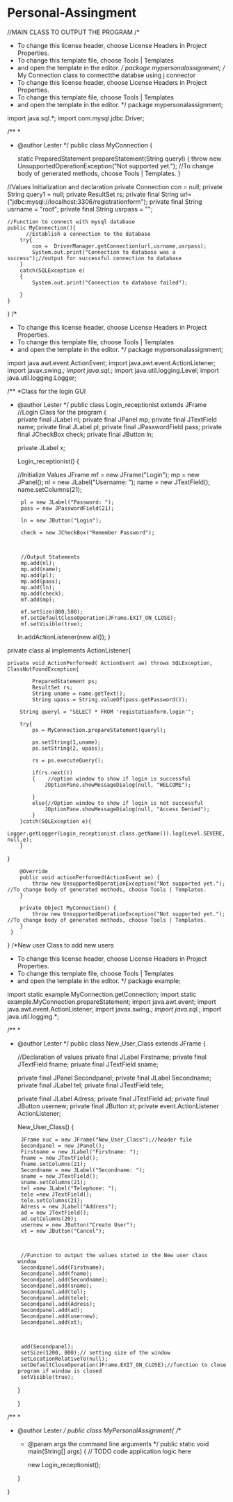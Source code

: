 # Personal-Assingment

//MAIN CLASS TO OUTPUT THE PROGRAM
/*
 * To change this license header, choose License Headers in Project Properties.
 * To change this template file, choose Tools | Templates
 * and open the template in the editor.
 */
package mypersonalassignment;
/* My Connection class to connectthe databse using j connector
 * To change this license header, choose License Headers in Project Properties.
 * To change this template file, choose Tools | Templates
 * and open the template in the editor.
 */
package mypersonalassignment;

import java.sql.*;
import com.mysql.jdbc.Driver;


/**
 *
 * @author Lester
 */
public class MyConnection {

    static PreparedStatement prepareStatement(String queryl) {
        throw new UnsupportedOperationException("Not supported yet."); //To change body of generated methods, choose Tools | Templates.
    }


  //Values Initialization and declaration
    private Connection con = null;
    private String query1 = null;
    private ResultSet rs;
    private final String url=("jdbc:mysql://localhost:3306/registrationform");
    private final String usrname = "root";
    private final String usrpass = "";
    
    //Function to connect with mysql database
    public MyConnection(){
          //Establish a connection to the database
        try{
            con =  DriverManager.getConnection(url,usrname,usrpass);
            System.out.print("Connection to database was a success");//output for successful connection to database
        }
        catch(SQLException e)
        {
            System.out.print("Connection to database failed");
            
        }
    }

          
}
/*
 * To change this license header, choose License Headers in Project Properties.
 * To change this template file, choose Tools | Templates
 * and open the template in the editor.
 */
package mypersonalassignment;

import java.awt.event.ActionEvent;
import java.awt.event.ActionListener;
import javax.swing.*;
import java.sql.*;
import java.util.logging.Level;
import java.util.logging.Logger;



/**
 *Class for the login GUI
 * @author Lester
 */
public class Login_receptionist extends JFrame
//Login Class for the program
{   
     private final JLabel nl;
     private final JPanel mp;
     private final JTextField name;
     private final JLabel pl;
     private final JPasswordField pass;
     private final JCheckBox check;
     private final JButton ln;
    
     private JLabel x;

     
     Login_receptionist()
     { 
        
    //Initialize Values
        JFrame mf = new JFrame("Login");
        mp = new JPanel();
        nl = new JLabel("Username: ");
        name = new JTextField();
        name.setColumns(21);
        
        pl = new JLabel("Password: ");
        pass = new JPasswordField(21);
        
        ln = new JButton("Login");

        check = new JCheckBox("Remember Password");
           
        
        
        //Output Statements
        mp.add(nl);
        mp.add(name);
        mp.add(pl);
        mp.add(pass);
        mp.add(ln);
        mp.add(check);
        mf.add(mp);
        
        mf.setSize(800,500);
        mf.setDefaultCloseOperation(JFrame.EXIT_ON_CLOSE);
        mf.setVisible(true);
     
     ln.addActionListener(new al());
     }
     
private class al implements ActionListener{


    private void ActionPerformed( ActionEvent ae) throws SQLException, ClassNotFoundException{
        
            PreparedStatement ps;
            ResultSet rs;
            String uname = name.getText();
            String upass = String.valueOf(pass.getPassword());
            
        String queryl = "SELECT * FROM 'registationform.login'";
        
        try{
            ps = MyConnection.prepareStatement(queryl);
            
            ps.setString(1,uname);
            ps.setString(2, upass);
            
            rs = ps.executeQuery();
            
            if(rs.next())
            {    //option window to show if login is successful
                JOptionPane.showMessageDialog(null, "WELCOME");
          
            }
            else{//Option window to show if login is not successful
                JOptionPane.showMessageDialog(null, "Access Denied");
            }
        }catch(SQLException e){
            Logger.getLogger(Login_receptionist.class.getName()).log(Level.SEVERE, null,e);
        }

                                                                              
}

        @Override
        public void actionPerformed(ActionEvent ae) {
            throw new UnsupportedOperationException("Not supported yet."); //To change body of generated methods, choose Tools | Templates.
        }

        private Object MyConnection() {
            throw new UnsupportedOperationException("Not supported yet."); //To change body of generated methods, choose Tools | Templates.
        }
     }
}
/*New user Class to add new users
 * To change this license header, choose License Headers in Project Properties.
 * To change this template file, choose Tools | Templates
 * and open the template in the editor.
 */
package example;

import static example.MyConnection.getConnection;
import static example.MyConnection.prepareStatement;
import java.awt.event;
import java.awt.event.ActionListener;
import javax.swing.*;
import java.sql.*;
import java.util.logging.*;

/**
 *
 * @author Lester
 */
public class New_User_Class extends JFrame {
    
   
    //Declaration of values
    private final JLabel Firstname;
    private final JTextField fname;
    private final JTextField sname;
    
    private final JPanel Secondpanel;
    private final JLabel Secondname;
    private final JLabel tel;
    private final JTextField tele;
   
    
    private final JLabel Adress;
    private final JTextField ad;
    private final JButton usernew;
    private final JButton xt;
    private event.ActionListener ActionListener;
    
    New_User_Class() {
        
        
        
        JFrame nuc = new JFrame("New_User_Class");//header file
        Secondpanel = new JPanel();
        Firstname = new JLabel("Firstname: ");
        fname = new JTextField();
        fname.setColumns(21);
        Secondname = new JLabel("Secondname: ");
        sname = new JTextField();
        sname.setColumns(21);
        tel =new JLabel("Telephone: ");
        tele =new JTextField();
        tele.setColumns(21);
        Adress = new JLabel("Address");
        ad = new JTextField();
        ad.setColumns(20);
        usernew = new JButton("Create User");
        xt = new JButton("Cancel");
        
    
    
        //Function to output the values stated in the New user class window
        Secondpanel.add(Firstname);
        Secondpanel.add(fname);
        Secondpanel.add(Secondname);
        Secondpanel.add(sname);
        Secondpanel.add(tel);
        Secondpanel.add(tele);
        Secondpanel.add(Adress);
        Secondpanel.add(ad);
        Secondpanel.add(usernew);
        Secondpanel.add(xt);
        
        
        
        add(Secondpanel);
        setSize(1200, 800);// setting size of the window
        setLocationRelativeTo(null);
        setDefaultCloseOperation(JFrame.EXIT_ON_CLOSE);//function to close program if window is closed 
        setVisible(true);
         
    }
  
        
    }

/**
 *
 * @author Lester
 */
public class MyPersonalAssignment{
/**
     * @param args the command line arguments
     */
    public static void main(String[] args) {
        // TODO code application logic here
              
        new Login_receptionist();
       
    }
    
}
